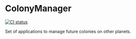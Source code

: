 # ColonyManager

[![CI status](https://github.com/fdivrusa/ColonyManager/workflows/Develop%20build/badge.svg)](https://github.com/fdivrusa/ColonyManager/actions)

Set of applications to manage future colonies on other planets.
